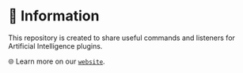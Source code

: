 # 🤖 Information

This repository is created to share useful commands and listeners for Artificial Intelligence plugins.

🌐 Learn more on our [`website`](https://mcengine.github.io/artificialintelligence-website/).
